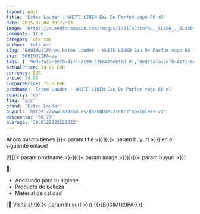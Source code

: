 ```yaml
---
layout: post
title: 'Estee Lauder - WHITE LINEN Eau De Parfum vapo 60 ml'
date: 2025-07-04 19:27:13
image: 'https://m.media-amazon.com/images/I/21InJDtoYhL._SL500_._SL400_.jpg'
comments: true
category: ofertas
author: 'tole.es'
slug: 'B00IMU2IPA-es Estee Lauder - WHITE LINEN Eau De Parfum vapo 60 ml'
sku: 'B00IMU2IPA-es'
tags: [ '9ed22afa-2efb-4171-8c99-31b8476ebf6d_0','9ed22afa-2efb-4171-8c99-31b8476ebf6d_1101','9ed22afa-2efb-4171-8c99-31b8476ebf6d_2201','9ed22afa-2efb-4171-8c99-31b8476ebf6d_5001','9ed22afa-2efb-4171-8c99-31b8476ebf6d_6401','Agua de perfume para mujeres','Arborist Merchandising Root','Belleza','Esenciales del día a día: Belleza','Fragancias para mujeres','Los favoritos de los clientes: Belleza','Perfumes y fragancias','Self Service','Special Features Stores','Top Brands Beauty Fragrances','Top Brands Beauty Selection','Top Brands Perfumes Selection','de','eau','estee lauder','parfum','top brands_beauty','🇪🇸', ]
actualPrice: 34.95 EUR
currency: EUR
price: 34.95
comparePrice: 71.0 EUR
prodname: 'Estee Lauder - WHITE LINEN Eau De Parfum vapo 60 ml'
country: 'es'
flag: '🇪🇸'
brand: 'Estee Lauder'
buyurl: 'https://www.amazon.es/dp/B00IMU2IPA/?tag=tolees-21'
descuento: '50.77'
average: '39.0122222222222'
---
```


Ahora mismo tienes [{{< param title >}}]({{< param buyurl >}}) en el siguiente enlace!

[![{{< param prodname >}}]({{< param image >}})]({{< param buyurl >}})

🔎:

- Adecuado para tu higiene
- Producto de belleza
- Material de calidad

[🛒 Visítala!!!]({{< param buyurl >}})
{{<world>}}B00IMU2IPA{{</world>}}
